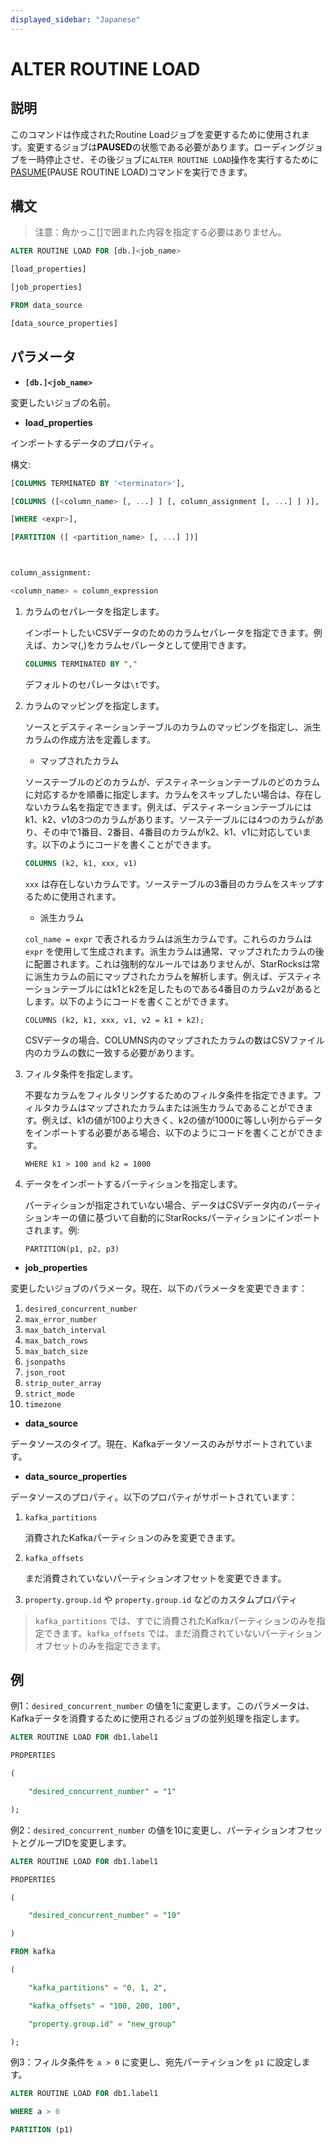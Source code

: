 ```yaml
---
displayed_sidebar: "Japanese"
---
```


# ALTER ROUTINE LOAD

## 説明

このコマンドは作成されたRoutine Loadジョブを変更するために使用されます。変更するジョブは**PAUSED**の状態である必要があります。ローディングジョブを一時停止させ、その後ジョブに`ALTER ROUTINE LOAD`操作を実行するために[PASUME](./PAUSE_ROUTINE_LOAD.md)(PAUSE ROUTINE LOAD)コマンドを実行できます。

## 構文

> 注意：角かっこ[]で囲まれた内容を指定する必要はありません。

```SQL
ALTER ROUTINE LOAD FOR [db.]<job_name>

[load_properties]

[job_properties]

FROM data_source

[data_source_properties]
```

## **パラメータ**

- **`[db.]<job_name>`**

変更したいジョブの名前。

- **load_properties**

インポートするデータのプロパティ。

構文:

```SQL
[COLUMNS TERMINATED BY '<terminator>'],

[COLUMNS ([<column_name> [, ...] ] [, column_assignment [, ...] ] )],

[WHERE <expr>],

[PARTITION ([ <partition_name> [, ...] ])]



column_assignment:

<column_name> = column_expression
```

1. カラムのセパレータを指定します。

   インポートしたいCSVデータのためのカラムセパレータを指定できます。例えば、カンマ(,)をカラムセパレータとして使用できます。

    ```SQL
    COLUMNS TERMINATED BY ","
    ```

   デフォルトのセパレータは`\t`です。

2. カラムのマッピングを指定します。

   ソースとデスティネーションテーブルのカラムのマッピングを指定し、派生カラムの作成方法を定義します。

   - マップされたカラム

   ソーステーブルのどのカラムが、デスティネーションテーブルのどのカラムに対応するかを順番に指定します。カラムをスキップしたい場合は、存在しないカラム名を指定できます。例えば、デスティネーションテーブルにはk1、k2、v1の3つのカラムがあります。ソーステーブルには4つのカラムがあり、その中で1番目、2番目、4番目のカラムがk2、k1、v1に対応しています。以下のようにコードを書くことができます。

    ```SQL
    COLUMNS (k2, k1, xxx, v1)
    ```

   `xxx` は存在しないカラムです。ソーステーブルの3番目のカラムをスキップするために使用されます。

   - 派生カラム

   `col_name = expr` で表されるカラムは派生カラムです。これらのカラムは `expr` を使用して生成されます。派生カラムは通常、マップされたカラムの後に配置されます。これは強制的なルールではありませんが、StarRocksは常に派生カラムの前にマップされたカラムを解析します。例えば、デスティネーションテーブルにはk1とk2を足したものである4番目のカラムv2があるとします。以下のようにコードを書くことができます。

    ```plaintext
    COLUMNS (k2, k1, xxx, v1, v2 = k1 + k2);
    ```

   CSVデータの場合、COLUMNS内のマップされたカラムの数はCSVファイル内のカラムの数に一致する必要があります。

3. フィルタ条件を指定します。

   不要なカラムをフィルタリングするためのフィルタ条件を指定できます。フィルタカラムはマップされたカラムまたは派生カラムであることができます。例えば、k1の値が100より大きく、k2の値が1000に等しい列からデータをインポートする必要がある場合、以下のようにコードを書くことができます。

    ```plaintext
    WHERE k1 > 100 and k2 = 1000
    ```

4. データをインポートするパーティションを指定します。

   パーティションが指定されていない場合、データはCSVデータ内のパーティションキーの値に基づいて自動的にStarRocksパーティションにインポートされます。例:

    ```plaintext
    PARTITION(p1, p2, p3)
    ```

- **job_properties**

変更したいジョブのパラメータ。現在、以下のパラメータを変更できます：

1. `desired_concurrent_number`
2. `max_error_number`
3. `max_batch_interval`
4. `max_batch_rows`
5. `max_batch_size`
6. `jsonpaths`
7. `json_root`
8. `strip_outer_array`
9. `strict_mode`
10. `timezone`

- **data_source**

データソースのタイプ。現在、Kafkaデータソースのみがサポートされています。

- **data_source_properties**

データソースのプロパティ。以下のプロパティがサポートされています：

1. `kafka_partitions`

   消費されたKafkaパーティションのみを変更できます。

2. `kafka_offsets`

   まだ消費されていないパーティションオフセットを変更できます。

3. `property.group.id` や `property.group.id` などのカスタムプロパティ

> `kafka_partitions` では、すでに消費されたKafkaパーティションのみを指定できます。`kafka_offsets` では、まだ消費されていないパーティションオフセットのみを指定できます。

## 例

例1：`desired_concurrent_number` の値を1に変更します。このパラメータは、Kafkaデータを消費するために使用されるジョブの並列処理を指定します。

```SQL
ALTER ROUTINE LOAD FOR db1.label1

PROPERTIES

(

    "desired_concurrent_number" = "1"

);
```

例2：`desired_concurrent_number` の値を10に変更し、パーティションオフセットとグループIDを変更します。

```SQL
ALTER ROUTINE LOAD FOR db1.label1

PROPERTIES

(

    "desired_concurrent_number" = "10"

)

FROM kafka

(

    "kafka_partitions" = "0, 1, 2",

    "kafka_offsets" = "100, 200, 100",

    "property.group.id" = "new_group"

);
```

例3：フィルタ条件を `a > 0` に変更し、宛先パーティションを `p1` に設定します。

```SQL
ALTER ROUTINE LOAD FOR db1.label1

WHERE a > 0

PARTITION (p1)
```